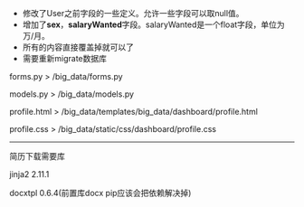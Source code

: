 + 修改了User之前字段的一些定义。允许一些字段可以取null值。
+ 增加了**sex**，**salaryWanted**字段。salaryWanted是一个float字段，单位为万/月。
+ 所有的内容直接覆盖掉就可以了
+ 需要重新migrate数据库



forms.py	>	/big_data/forms.py

models.py	>	/big_data/models.py

profile.html	>	/big_data/templates/big_data/dashboard/profile.html

profile.css	>	/big_data/static/css/dashboard/profile.css

---

简历下载需要库

jinja2     2.11.1

docxtpl   0.6.4(前置库docx pip应该会把依赖解决掉)